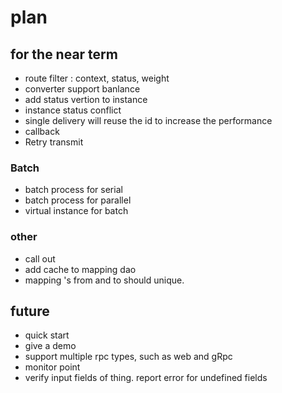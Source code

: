 # plan

## for the near term

* route filter : context, status, weight
* converter support banlance
* add status vertion to instance
* instance status conflict
* single delivery will reuse the id to increase the performance
* callback
* Retry transmit

### Batch

* batch process for serial
* batch process for parallel
* virtual instance for batch

### other

* call out
* add cache to mapping dao
* mapping 's from and to should unique. 

## future

* quick start
* give a demo
* support multiple rpc types, such as web and gRpc
* monitor point
* verify input fields of thing. report error for undefined fields




